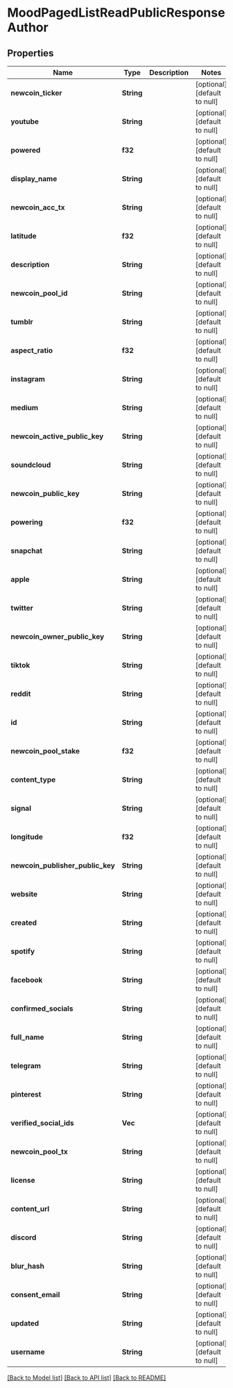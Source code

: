 # MoodPagedListReadPublicResponseAuthor

## Properties
Name | Type | Description | Notes
------------ | ------------- | ------------- | -------------
**newcoin_ticker** | **String** |  | [optional] [default to null]
**youtube** | **String** |  | [optional] [default to null]
**powered** | **f32** |  | [optional] [default to null]
**display_name** | **String** |  | [optional] [default to null]
**newcoin_acc_tx** | **String** |  | [optional] [default to null]
**latitude** | **f32** |  | [optional] [default to null]
**description** | **String** |  | [optional] [default to null]
**newcoin_pool_id** | **String** |  | [optional] [default to null]
**tumblr** | **String** |  | [optional] [default to null]
**aspect_ratio** | **f32** |  | [optional] [default to null]
**instagram** | **String** |  | [optional] [default to null]
**medium** | **String** |  | [optional] [default to null]
**newcoin_active_public_key** | **String** |  | [optional] [default to null]
**soundcloud** | **String** |  | [optional] [default to null]
**newcoin_public_key** | **String** |  | [optional] [default to null]
**powering** | **f32** |  | [optional] [default to null]
**snapchat** | **String** |  | [optional] [default to null]
**apple** | **String** |  | [optional] [default to null]
**twitter** | **String** |  | [optional] [default to null]
**newcoin_owner_public_key** | **String** |  | [optional] [default to null]
**tiktok** | **String** |  | [optional] [default to null]
**reddit** | **String** |  | [optional] [default to null]
**id** | **String** |  | [optional] [default to null]
**newcoin_pool_stake** | **f32** |  | [optional] [default to null]
**content_type** | **String** |  | [optional] [default to null]
**signal** | **String** |  | [optional] [default to null]
**longitude** | **f32** |  | [optional] [default to null]
**newcoin_publisher_public_key** | **String** |  | [optional] [default to null]
**website** | **String** |  | [optional] [default to null]
**created** | **String** |  | [optional] [default to null]
**spotify** | **String** |  | [optional] [default to null]
**facebook** | **String** |  | [optional] [default to null]
**confirmed_socials** | **String** |  | [optional] [default to null]
**full_name** | **String** |  | [optional] [default to null]
**telegram** | **String** |  | [optional] [default to null]
**pinterest** | **String** |  | [optional] [default to null]
**verified_social_ids** | **Vec<String>** |  | [optional] [default to null]
**newcoin_pool_tx** | **String** |  | [optional] [default to null]
**license** | **String** |  | [optional] [default to null]
**content_url** | **String** |  | [optional] [default to null]
**discord** | **String** |  | [optional] [default to null]
**blur_hash** | **String** |  | [optional] [default to null]
**consent_email** | **String** |  | [optional] [default to null]
**updated** | **String** |  | [optional] [default to null]
**username** | **String** |  | [optional] [default to null]

[[Back to Model list]](../README.md#documentation-for-models) [[Back to API list]](../README.md#documentation-for-api-endpoints) [[Back to README]](../README.md)


